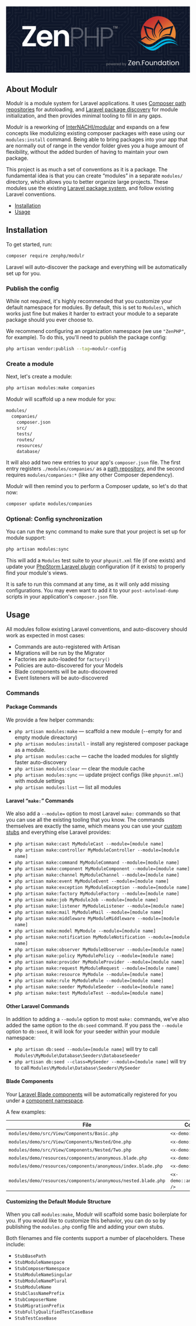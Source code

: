 ![Zen Foundation](https://raw.githubusercontent.com/zenphporg/.github/main/img/zenphp.png)

## About Modulr

Modulr is a module system for Laravel applications. It uses [Composer path repositories](https://getcomposer.org/doc/05-repositories.md#path) for autoloading, and [Laravel package discovery](https://laravel.com/docs/7.x/packages#package-discovery) for module initialization, and then provides minimal tooling to fill in any gaps.

Modulr is a reworking of [InterNACHI/modular](https://github.com/InterNACHI/modular) and expands on a few concepts like modulizing existing composer packages with ease using our `modules:install` command. Being able to bring packages into your app that are normally out of range in the vendor folder gives you a huge amount of flexibility, without the added burden of having to maintain your own package.

This project is as much a set of conventions as it is a package. The fundamental idea is that you can create “modules” in a separate `modules/` directory, which allows you to better organize large projects. These modules use the existing [Laravel package system](https://laravel.com/docs/10.x/packages), and follow existing Laravel conventions.

- [Installation](#installation)
- [Usage](#usage)

## Installation

To get started, run:

```bash
composer require zenphp/modulr
```

Laravel will auto-discover the package and everything will be automatically set up for you.

### Publish the config

While not required, it's highly recommended that you customize your default namespace for modules. By default, this is set to `Modules\`, which works just fine but makes it harder to extract your module to a separate package should you ever choose to.

We recommend configuring an organization namespace (we use `"ZenPHP"`, for example). To do this, you'll need to publish the package config:

```bash
php artisan vendor:publish --tag=modulr-config
```

### Create a module

Next, let's create a module:

```bash
php artisan modules:make companies
```

Modulr will scaffold up a new module for you:

```
modules/
  companies/
    composer.json
    src/
    tests/
    routes/
    resources/
    database/
```

It will also add two new entries to your app's `composer.json` file. The first entry registers `./modules/companies/` as a [path repository](https://getcomposer.org/doc/05-repositories.md#path), and the second requires `modules/companies:*` (like any other Composer dependency).

Modulr will then remind you to perform a Composer update, so let's do that now:

```bash
composer update modules/companies
```

### Optional: Config synchronization

You can run the sync command to make sure that your project is set up for module support:

```bash
php artisan modules:sync
```

This will add a `Modules` test suite to your `phpunit.xml` file (if one exists) and update your [PhpStorm Laravel plugin](https://plugins.jetbrains.com/plugin/7532-laravel) configuration (if it exists) to properly find your module's views.

It is safe to run this command at any time, as it will only add missing configurations. You may even want to add it to your `post-autoload-dump` scripts in your application's `composer.json` file.

## Usage

All modules follow existing Laravel conventions, and auto-discovery should work as expected in most cases:

- Commands are auto-registered with Artisan
- Migrations will be run by the Migrator
- Factories are auto-loaded for `factory()`
- Policies are auto-discovered for your Models
- Blade components will be auto-discovered
- Event listeners will be auto-discovered

### Commands

#### Package Commands

We provide a few helper commands:

- `php artisan modules:make` — scaffold a new module (--empty for and empty module direactory)
- `php artisan modules:install` - install any registered composer package as a module.
- `php artisan modules:cache` — cache the loaded modules for slightly faster auto-discovery
- `php artisan modules:clear` — clear the module cache
- `php artisan modules:sync` — update project configs (like `phpunit.xml`) with module settings
- `php artisan modules:list` — list all modules

#### Laravel “`make:`” Commands

We also add a `--module=` option to most Laravel `make:` commands so that you can use all the existing tooling that you know. The commands themselves are exactly the same, which means you can use your [custom stubs](https://laravel.com/docs/7.x/artisan#stub-customization) and everything else Laravel provides:

- `php artisan make:cast MyModuleCast --module=[module name]`
- `php artisan make:controller MyModuleController --module=[module name]`
- `php artisan make:command MyModuleCommand --module=[module name]`
- `php artisan make:component MyModuleComponent --module=[module name]`
- `php artisan make:channel MyModuleChannel --module=[module name]`
- `php artisan make:event MyModuleEvent --module=[module name]`
- `php artisan make:exception MyModuleException --module=[module name]`
- `php artisan make:factory MyModuleFactory --module=[module name]`
- `php artisan make:job MyModuleJob --module=[module name]`
- `php artisan make:listener MyModuleListener --module=[module name]`
- `php artisan make:mail MyModuleMail --module=[module name]`
- `php artisan make:middleware MyModuleMiddleware --module=[module name]`
- `php artisan make:model MyModule --module=[module name]`
- `php artisan make:notification MyModuleNotification --module=[module name]`
- `php artisan make:observer MyModuleObserver --module=[module name]`
- `php artisan make:policy MyModulePolicy --module=[module name]`
- `php artisan make:provider MyModuleProvider --module=[module name]`
- `php artisan make:request MyModuleRequest --module=[module name]`
- `php artisan make:resource MyModule --module=[module name]`
- `php artisan make:rule MyModuleRule --module=[module name]`
- `php artisan make:seeder MyModuleSeeder --module=[module name]`
- `php artisan make:test MyModuleTest --module=[module name]`

#### Other Laravel Commands

In addition to adding a `--module` option to most `make:` commands, we’ve also added the same option to the `db:seed` command. If you pass the `--module` option to `db:seed`, it will look for your seeder within your module namespace:

- `php artisan db:seed --module=[module name]` will try to call `Modules\MyModule\Database\Seeders\DatabaseSeeder`
- `php artisan db:seed --class=MySeeder --module=[module name]` will try to call `Modules\MyModule\Database\Seeders\MySeeder`

#### Blade Components

Your [Laravel Blade components](https://laravel.com/docs/blade#components) will be automatically registered for you under a [component namespace](https://laravel.com/docs/9.x/blade#manually-registering-package-components).

A few examples:

| File                                                           | Component                      |
| -------------------------------------------------------------- | ------------------------------ |
| `modules/demo/src/View/Components/Basic.php`                   | `<x-demo::basic />`            |
| `modules/demo/src/View/Components/Nested/One.php`              | `<x-demo::nested.one />`       |
| `modules/demo/src/View/Components/Nested/Two.php`              | `<x-demo::nested.two />`       |
| `modules/demo/resources/components/anonymous.blade.php`        | `<x-demo::anonymous />`        |
| `modules/demo/resources/components/anonymous/index.blade.php`  | `<x-demo::anonymous />`        |
| `modules/demo/resources/components/anonymous/nested.blade.php` | `<x-demo::anonymous.nested />` |

#### Customizing the Default Module Structure

When you call `modules:make`, Modulr will scaffold some basic boilerplate for you. If you would like to customize this behavior, you can do so by publishing the `modules.php` config file and adding your own stubs.

Both filenames and file contents support a number of placeholders. These include:

- `StubBasePath`
- `StubModuleNamespace`
- `StubComposerNamespace`
- `StubModuleNameSingular`
- `StubModuleNamePlural`
- `StubModuleName`
- `StubClassNamePrefix`
- `StubComposerName`
- `StubMigrationPrefix`
- `StubFullyQualifiedTestCaseBase`
- `StubTestCaseBase`

